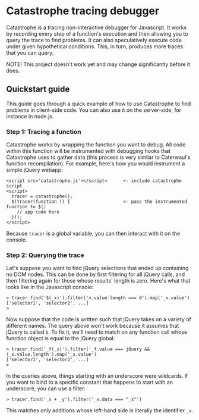 # Catastrophe tracing debugger

Catastrophe is a tracing non-interactive debugger for Javascript. It works by recording every step of a function's execution and then allowing you to query the trace to find problems. It can
also speculatively execute code under given hypothetical conditions. This, in turn, produces more traces that you can query.

NOTE! This project doesn't work yet and may change significantly before it does.

## Quickstart guide

This guide goes through a quick example of how to use Catastrophe to find problems in client-side code. You can also use it on the server-side, for instance in node.js.

### Step 1: Tracing a function

  Catastrophe works by wrapping the function you want to debug. All code within this function will be instrumented with debugging hooks that Catastrophe uses to gather data (this process is
  very similar to Caterwaul's function recompilation). For example, here's how you would instrument a simple jQuery webapp:

    <script src='catastrophe.js'></script>      <- include catastrophe script
    <script>
      tracer = catastrophe();
      $(tracer(function () {                    <- pass the instrumented function to $()
        // app code here
      }));
    </script>

Because `tracer` is a global variable, you can then interact with it on the console.

### Step 2: Querying the trace

Let's suppose you want to find jQuery selections that ended up containing no DOM nodes. This can be done by first filtering for all jQuery calls, and then filtering again for those whose
results' length is zero. Here's what that looks like in the Javascript console:

    > tracer.find('$(_x)').filter('x.value.length === 0').map('_x.value')
    ['selector1', 'selector2', ...]
    >

Now suppose that the code is written such that jQuery takes on a variety of different names. The query above won't work because it assumes that jQuery is called `$`. To fix it, we'll need
to match on any function call whose function object is equal to the jQuery global:

    > tracer.find('_f(_x)').filter('_f.value === jQuery && !_x.value.length').map('_x.value')
    ['selector1', 'selector2', ...]
    >

In the queries above, things starting with an underscore were wildcards. If you want to bind to a specific constant that happens to start with an underscore, you can use a filter:

    > tracer.find('_x + _y').filter('_x.data === "_x"')

This matches only additions whose left-hand side is literally the identifier `_x`.